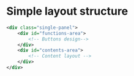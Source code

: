 # Simple layout structure
``` xml
<div class="single-panel">
	<div id="functions-area">
		<!-- Buttons design-->
	</div>
	<div id="contents-area">
		<!-- Content layout -->
	</div>
</div>
```